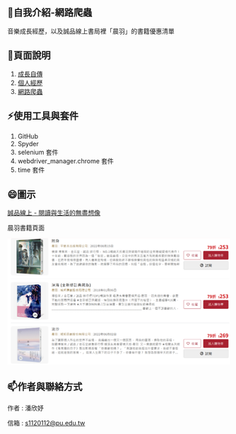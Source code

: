 
<!--
**PanCeline/PanCeline** is a ✨ _special_ ✨ repository because its `README.md` (this file) appears on your GitHub profile.

Here are some ideas to get you started:

- 🔭 I’m currently working on ...
- 🌱 I’m currently learning ...
- 👯 I’m looking to collaborate on ...
- 🤔 I’m looking for help with ...
- 💬 Ask me about ...
- 📫 How to reach me: ...
- 😄 Pronouns: ...
- ⚡ Fun fact: ...
-->

## 🌱自我介紹-網路爬蟲
音樂成長經歷，以及誠品線上書局裡「晨羽」的書籍優惠清單

## 💬頁面說明
1. [成長自傳](https://panceline.github.io/Celinepan.github.io/index.html)
2. [個人經歷](https://panceline.github.io/Celinepan.github.io/generic.html)
3. [網路爬蟲](https://panceline.github.io/Celinepan.github.io/elements.html)

## ⚡使用工具與套件
1. GitHub
2. Spyder
3. selenium 套件
4. webdriver_manager.chrome 套件
5. time 套件

## 😄圖示
[誠品線上 - 閱讀與生活的無盡想像](https://www.eslite.com/)

晨羽書籍頁面

![爬取網站](https://github.com/PanCeline/Celinepan.github.io/blob/main/%E8%AA%A0%E5%93%81%E6%9B%B8%E5%B1%80.png?raw=true)


## 📫作者與聯絡方式 
作者 : 潘欣妤

信箱 : s1120112@pu.edu.tw

